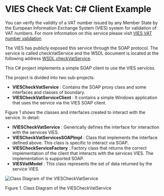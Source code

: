 VIES Check Vat: C# Client Example
===================

You can verify the validity of a VAT number issued by any Member State by the European Information Exchange System (VIES) system for validation of VAT numbers. For more information on this service please visit [VIES VAT number validation](http://ec.europa.eu/taxation_customs/vies/)

The VIES has publicly exposed this service through the SOAP protocol. The service is called checkVatService and the WSDL document is located at the following address [WSDL checkVatService](http://ec.europa.eu/taxation_customs/vies/checkVatService.wsdl).

This C# project implements a simple SOAP client to use the VIES services.

The project is divided into two sub-projects:
* **VIESCheckVatService** : Contains the SOAP proxy class and some interfaces and classes of boundary.
* **VIESCheckVatServiceClient** : It contains a simple Windows application that uses the service via the VIES SOAP client.

Figure 1 shows the classes and interfaces created to interact with the service. In detail:
* **IVIESCheckVatService** : Generically defines the interface for interaction with the services VIES.
* **VIESCheckVatServicesSOAPImpl** : Class that implements the interface defined above. This class is specific to interact via SOAP.
* **VIESCheckServiceFactory** : Factory class that returns the correct implementation of the client that interacts with the services VIES. The implementation is supported SOAP.
* **VIESVatModel** : This class represents the set of data returned by the service VIES.

![](http://www.dontesta.it/blog/wp-content/uploads/2014/07/VIESCheckVatServiceClassDiagram_1.png "Class Diagram of the VIESCheckVatService")

Figure 1. Class Diagram of the VIESCheckVatService